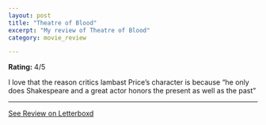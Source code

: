 ```yaml
---
layout: post
title: "Theatre of Blood"
excerpt: "My review of Theatre of Blood"
category: movie_review

---
```


**Rating:** 4/5

I love that the reason critics lambast Price’s character is because “he only does Shakespeare and a great actor honors the present as well as the past”

<hr>

[See Review on Letterboxd](https://boxd.it/1ogseh)
